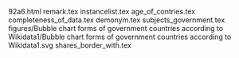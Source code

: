 92a6.html
remark.tex
instancelist.tex
age_of_contries.tex
completeness_of_data.tex
demonym.tex
subjects_government.tex
figures/Bubble chart forms of government countries according to Wikidata1/Bubble chart forms of government countries according to Wikidata1.svg
shares_border_with.tex
